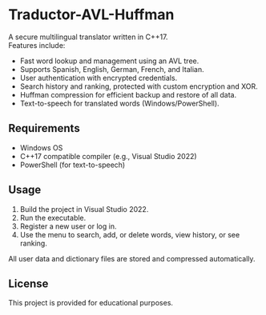 # Traductor-AVL-Huffman

A secure multilingual translator written in C++17.  
Features include:

- Fast word lookup and management using an AVL tree.
- Supports Spanish, English, German, French, and Italian.
- User authentication with encrypted credentials.
- Search history and ranking, protected with custom encryption and XOR.
- Huffman compression for efficient backup and restore of all data.
- Text-to-speech for translated words (Windows/PowerShell).

## Requirements

- Windows OS
- C++17 compatible compiler (e.g., Visual Studio 2022)
- PowerShell (for text-to-speech)

## Usage

1. Build the project in Visual Studio 2022.
2. Run the executable.
3. Register a new user or log in.
4. Use the menu to search, add, or delete words, view history, or see ranking.

All user data and dictionary files are stored and compressed automatically.

## License

This project is provided for educational purposes.
